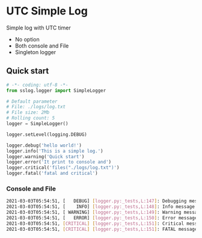 # UTC Simple Log

Simple log with UTC timer     

* No option
* Both console and File
* Singleton logger

## Quick start
```python
# -*- coding: utf-8 -*-
from sslog.logger import SimpleLogger

# Default parameter
# File: ./logs/log.txt
# File size: 2Mb 
# Rolling count: 5
logger = SimpleLogger()

logger.setLevel(logging.DEBUG)

logger.debug('hello world!')
logger.info('This is a simple log.')
logger.warning('Quick start')
logger.error('It print to console and')
logger.critical('files("./logs/log.txt")')
logger.fatal('fatal and critical')
```

### Console and File
```bash
2021-03-03T05:54:51, [   DEBUG] [logger.py:_tests,L:147]: Debugging message  
2021-03-03T05:54:51, [    INFO] [logger.py:_tests,L:148]: Info message  
2021-03-03T05:54:51, [ WARNING] [logger.py:_tests,L:149]: Warning message  
2021-03-03T05:54:51, [   ERROR] [logger.py:_tests,L:150]: Error message  
2021-03-03T05:54:51, [CRITICAL] [logger.py:_tests,L:151]: Critical message  
2021-03-03T05:54:51, [CRITICAL] [logger.py:_tests,L:151]: FATAL message
```
